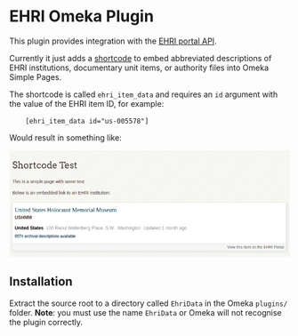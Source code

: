 EHRI Omeka Plugin
=================

This plugin provides integration with the [EHRI portal API](https://portal.ehri-project.eu/api).

Currently it just adds a [shortcode](https://omeka.org/codex/Shortcodes) to embed abbreviated descriptions
of EHRI institutions, documentary unit items, or authority files into Omeka Simple Pages.

The shortcode is called `ehri_item_data` and requires an `id` argument with the value of the EHRI item ID, for
example:

```
    [ehri_item_data id="us-005578"]
```

Would result in something like:

![Short code example](ehri_item_data_example.png)

## Installation

Extract the source root to a directory called `EhriData` in the Omeka `plugins/` folder. **Note**: you must use the name `EhriData` or Omeka will not recognise the plugin correctly.